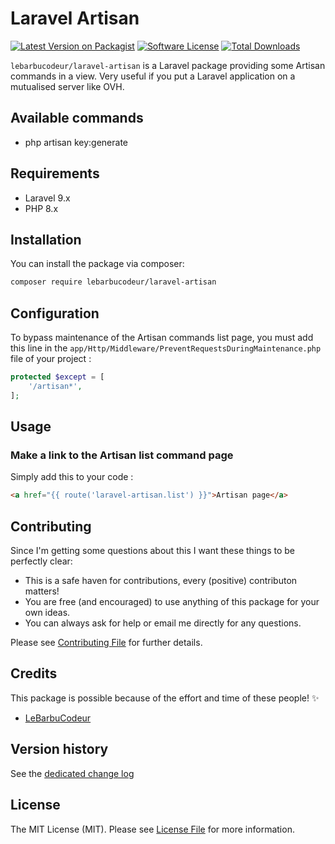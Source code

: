 # Laravel Artisan

[![Latest Version on Packagist](https://img.shields.io/packagist/v/lebarbucodeur/laravel-artisan.svg?style=flat-square)](https://packagist.org/packages/lebarbucodeur/laravel-artisan)
[![Software License](https://img.shields.io/badge/license-MIT-brightgreen.svg?style=flat-square)](LICENSE.md)
[![Total Downloads](https://img.shields.io/packagist/dt/lebarbucodeur/laravel-artisan.svg?style=flat-square)](https://packagist.org/packages/lebarbucodeur/laravel-artisan)

`lebarbucodeur/laravel-artisan` is a Laravel package providing some Artisan commands in a view. Very useful if you put a Laravel application on a mutualised server like OVH.

## Available commands

- php artisan key:generate

## Requirements

- Laravel 9.x
- PHP 8.x

## Installation

You can install the package via composer:

``` bash
composer require lebarbucodeur/laravel-artisan
```

## Configuration

To bypass maintenance of the Artisan commands list page, you must add this line in the `app/Http/Middleware/PreventRequestsDuringMaintenance.php` file of your project :

``` php
protected $except = [
    '/artisan*',
];
```

## Usage

### Make a link to the Artisan list command page

Simply add this to your code :

``` html
<a href="{{ route('laravel-artisan.list') }}">Artisan page</a>
```

## Contributing

Since I'm getting some questions about this I want these things to be perfectly clear:

- This is a safe haven for contributions, every (positive) contributon matters!
- You are free (and encouraged) to use anything of this package for your own ideas.
- You can always ask for help or email me directly for any questions.

Please see [Contributing File](CONTRIBUTING.md) for further details.

## Credits

This package is possible because of the effort and time of these people! ✨

- [LeBarbuCodeur](https://github.com/LeBarbuCodeur)

## Version history

See the [dedicated change log](CHANGELOG.md)

## License

The MIT License (MIT). Please see [License File](LICENSE.md) for more information.
